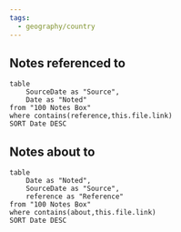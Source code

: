 ```yaml
---
tags:
  - geography/country
---
```

## Notes referenced to 
```dataview
table
    SourceDate as "Source",
    Date as "Noted"
from "100 Notes Box"
where contains(reference,this.file.link)
SORT Date DESC
```

## Notes about to
```dataview
table
    Date as "Noted",
    SourceDate as "Source",
    reference as "Reference"
from "100 Notes Box"
where contains(about,this.file.link)
SORT Date DESC
```
